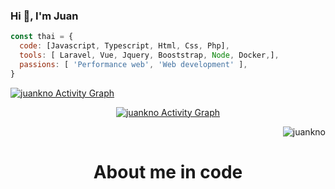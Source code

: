 ### Hi 👋, I'm Juan

```javascript
const thai = {
  code: [Javascript, Typescript, Html, Css, Php],
  tools: [ Laravel, Vue, Jquery, Booststrap, Node, Docker,],
  passions: [ 'Performance web', 'Web development' ],  
}
```
<p align="left">
  <a href="https://github-readme-stats.vercel.app/api/top-langs/?username=juankno&theme=radical&langs_count=6&layout=compact"><img alt="juankno Activity Graph"     src="https://github-readme-stats.vercel.app/api/top-langs/?username=juankno&theme=radical&langs_count=6&layout=compact" /></a>
 </p>
 
<p align="center">
<a  href="https://github-readme-stats.vercel.app/api?username=juankno&count_private=true&show_icons=true&theme=radical"><img alt="juankno Activity Graph" src="https://github-readme-stats.vercel.app/api?username=juankno&count_private=true&show_icons=true&theme=radical" /></a>
</p>

<p align="right">
  <img src="http://github-readme-streak-stats.herokuapp.com?user=juankno&theme=dracula" alt="juankno" />
</p>

<h1 align="center"> About me in code </h1>


<!--
**JuanKno/juankno** is a ✨ _special_ ✨ repository because its `README.md` (this file) appears on your GitHub profile.

Here are some ideas to get you started:

- 🔭 I’m currently working on ...
- 🌱 I’m currently learning ...
- 👯 I’m looking to collaborate on ...
- 🤔 I’m looking for help with ...
- 💬 Ask me about ...
- 📫 How to reach me: ...
- 😄 Pronouns: ...
- ⚡ Fun fact: ...
-->

